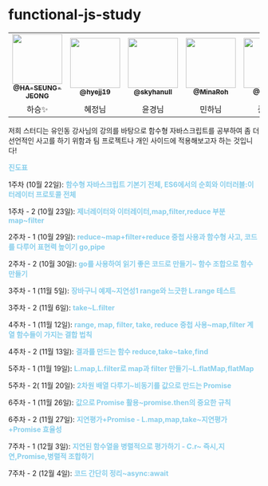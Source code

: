 # functional-js-study

<table>
  <tr>
  <td align="center"><a href="https://github.com/hyejj19"><img src="https://avatars.githubusercontent.com/u/88266129?v=4" width="100px;" alt=""/><br /><sub><b>@HA-SEUNG-JEONG</b></sub></a><br /></td>
     <td align="center"><a href="https://github.com/hyejj19"><img src="https://avatars.githubusercontent.com/u/89173923?v=4" width="100px;" alt=""/><br /><sub><b>@hyejj19</b></sub></a><br /></td>
     <td align="center"><a href="https://github.com/skyhanull"><img src="https://avatars.githubusercontent.com/u/106054006?v=4" width="100px;" alt=""/><br /><sub><b>@skyhanull</b></sub></a><br /></td>
    <td align="center"><a href="https://github.com/MinaRoh"><img src="https://avatars.githubusercontent.com/u/53070295?v=4" width="100px;" alt=""/><br /><sub><b>@MinaRoh</b></sub></a><br /></td>
    <td align="center"><a href="https://github.com/Exist95"><img src="https://avatars.githubusercontent.com/u/96723716?v=4" width="100px;" alt=""/><br /><sub><b>@Exist95</b></sub></a><br /></td>
    <td align="center"><a href="https://github.com/Withlaw"><img src="https://avatars.githubusercontent.com/u/98410418?v=4" width="100px;" alt=""/><br /><sub><b>@Withlaw</b></sub></a><br /></td>
    
</tr>
      <td align="center">하승✨</td>
      <td align="center">혜정님</td>
      <td align="center">윤경님</td>
      <td align="center">민하님</td>
      <td align="center">종열님</td>
      <td align="center">상헌님</td>
</tr>

</table>

저희 스터디는 유인동 강사님의 강의를 바탕으로 함수형 자바스크립트를 공부하여 좀 더 선언적인 사고를 하기 위함과
팀 프로젝트나 개인 사이드에 적용해보고자 하는 것입니다!

<span style='color:skyblue'>**진도표**</span>

1주차 (10월 22일): <span style='color:skyblue'>**함수형 자바스크립트 기본기 전체, ES6에서의 순회와 이터러블:이터레이터 프로토콜 전체**</span>

1주차 - 2 (10월 23일): <span style='color:skyblue'>**제너레이터와 이터레이터,map,filter,reduce 부분 map~filter**</span>

2주차 - 1 (10월 29일): <span style='color:skyblue'>**reduce~map+filter+reduce 중첩 사용과 함수형 사고, 코드를 다루어 표현력 높이기 go,pipe**</span>

2주차 - 2 (10월 30일): <span style='color:skyblue'>**go를 사용하여 읽기 좋은 코드로 만들기~ 함수 조합으로 함수 만들기**</span>

3주차 - 1 (11월 5일): <span style='color:skyblue'>**장바구니 예제~지연성1 range와 느긋한 L.range 테스트**</span>

3주차 - 2 (11월 6일): <span style='color:skyblue'>**take~L.filter**</span>

4주차 - 1 (11월 12일): <span style='color:skyblue'>**range, map, filter, take, reduce 중첩 사용~map,filter 계열 함수들이 가지는 결합 법칙**</span>

4주차 - 2 (11월 13일): <span style='color:skyblue'>**결과를 만드는 함수 reduce,take~take,find**</span>

5주차 - 1 (11월 19일): <span style='color:skyblue'>**L.map,L.filter로 map과 filter 만들기~L.flatMap,flatMap**</span>

5주차 - 2( 11월 20일): <span style='color:skyblue'>**2차원 배열 다루기~비동기를 값으로 만드는 Promise**</span>

6주차 - 1 (11월 26일): <span style='color:skyblue'>**값으로 Promise 활용~promise.then의 중요한 규칙**</span>

6주차 - 2 (11월 27일): <span style='color:skyblue'>**지연평가+Promise - L.map,map,take~지연평가+Promise 효율성**</span>

7주차 - 1 (12월 3일): <span style='color:skyblue'>**지연된 함수열을 병렬적으로 평가하기 - C.r~ 즉시,지연,Promise,병렬적 조합하기**</span>

7주차 - 2 (12월 4일): <span style='color:skyblue'>**코드 간단히 정리~async:await**</span>
